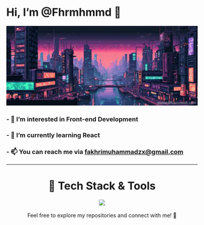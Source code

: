 # Hi, I’m @Fhrmhmmd 👋

![art](https://github.com/Fhrmhmmd/Fhrmhmmd/blob/main/art.jpg)

### - 👀 I’m interested in **Front-end Development**
### - 🌱 I’m currently learning **React**
### - 📫 You can reach me via [fakhrimuhammadzx@gmail.com](mailto:fakhrimuhammadzx@gmail.com)

<hr>
<div align="center">
<h1>🚀 Tech Stack & Tools</h1>
<a href="https://skillicons.dev">
    <img src="https://skillicons.dev/icons?i=html,css,js,php,react" />
</a
</div>

Feel free to explore my repositories and connect with me! 🤝



